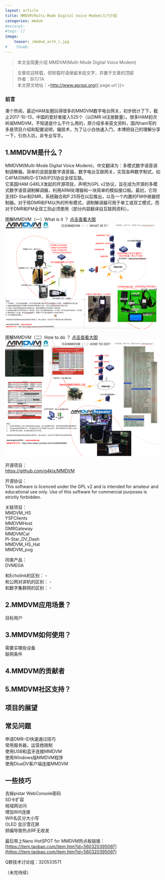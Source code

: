```yaml
---
layout: article
title: MMDVM(Multi-Mode Digital Voice Modem)入门介绍
categories: mmdvm
#excerpt:
#tags: []
image:
    teaser: /mmdvm_arch_l.jpg
#    thumb:
---
```



> 本文会简要介绍 MMDVM(Multi-Mode Digital Voice Modem)

> 文章欢迎转载，但转载时请保留本段文字，并置于文章的顶部  
> 作者：BI7JTA  
> 本文原文地址：<http://www.aprspi.org{{ page.url }}>

### 前言

凑个热闹，最近HAM友圈玩得很多的MMDVM数字电台网关，初步统计了下，截止2017-10-13，中国的爱好者接入525个（以DMR id注册数量）。很多HAM初次听闻MMDVM，不知道是什么干什么用的，原介绍多来英文资料，国内ham写的多是项目介绍和配置说明，偏技术，为了让小白快速入门，本博把自己的理解分享一下，引你入坑，非专业写手。


## 1.MMDVM是什么？

MMDVM(Multi-Mode Digital Voice Modem)，中文翻译为：多模式数字语音调制调解器。简单的说就是数字语音猫，数字电台互联网关，实现各种数字制式，如C4FM/DMR/D-STAR/P25协议全球互联。  
它英国HAM G4KLX发起的开源项目，声明为GPL v2协议，旨在成为开源的多模式数字语音调制解调器，利用ARM处理器和一块简单的模拟接口板。最初，它将支持D-Star和DMR，系统融合和P.25将在以后推出，以及一个内置的FM中继器控制器。对于除DMR和FM以外的所有模式，调制解调器可用于单工或双工模式，而对于DMR和FM全双工则必须使用（部分内容翻译自互联网资料）。  


图解MMDVM（一）What is it ？  [点击查看大图](http://www.aprspi.org/images/What-is-mmdvm.png) 
![osc_archi](/images/What-is-mmdvm.png)
  

图解MMDVM（二）How to do ？  [点击查看大图](http://www.aprspi.org/images/How-to-do-mmdvm.jpg) 
![osc_archi](/images/How-to-do-mmdvm.jpg)

开源项目：  
https://github.com/g4klx/MMDVM  

开源协议：  
This software is licenced under the GPL v2 and is intended for amateur and educational use only. Use of this software for commercial purposes is strictly forbidden.  

关联项目：  
MMDVM_HS  
YSFClients  
MMDVMHost  
DMRGateway  
MMDVMCal    
Pi-Star_DV_Dash  
MMDVM_HS_Hat   
MMDVM_pog  

同类产品：   
DVMEGA 

和Echolink的区别： -    
和公网对讲机的区别： -   
和数字集群网的区别： -    

## 2.MMDVM应用场景？
目标用户

## 3.MMDVM如何使用？
需要买哪些设备  
联网条件

## 4.MMDVM的贡献者
 

## 5.MMDVM社区支持？


## 项目的展望

## 常见问题
申请DMR-ID快速通过技巧  
常用服务器，运营商限制  
使用USB和蓝牙连接MMDVM  
使用Windows版MMDVM程序  
使用DlueDV客户端连接MMDVM  

## 一些技巧
去掉pistar WebConsole密码  
SD卡扩容  
局域网访问  
增加Wifi连接  
Wifi名区分大小写  
OLED 显示雪花屏  
频偏导致热点RF无收发  

最后带上Nano HotSPOT for MMDVM热点板链接：  
[https://item.taobao.com/item.htm?id=560320395097](https://item.taobao.com/item.htm?id=560320395097)

Q群技术讨论组：320533571  

（未完待续）





